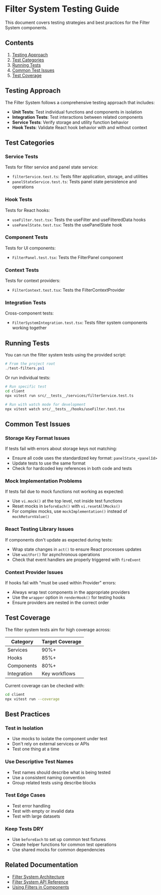 # Filter System Testing Guide

This document covers testing strategies and best practices for the Filter System components.

## Contents

1. [Testing Approach](#testing-approach)
2. [Test Categories](#test-categories)
3. [Running Tests](#running-tests)
4. [Common Test Issues](#common-test-issues)
5. [Test Coverage](#test-coverage)

## Testing Approach

The Filter System follows a comprehensive testing approach that includes:

- **Unit Tests**: Test individual functions and components in isolation
- **Integration Tests**: Test interactions between related components
- **Service Tests**: Verify storage and utility function behavior
- **Hook Tests**: Validate React hook behavior with and without context

## Test Categories

### Service Tests

Tests for filter service and panel state service:

- `filterService.test.ts`: Tests filter application, storage, and utilities
- `panelStateService.test.ts`: Tests panel state persistence and operations

### Hook Tests

Tests for React hooks:

- `useFilter.test.tsx`: Tests the useFilter and useFilteredData hooks
- `usePanelState.test.tsx`: Tests the usePanelState hook

### Component Tests

Tests for UI components:

- `FilterPanel.test.tsx`: Tests the FilterPanel component

### Context Tests 

Tests for context providers:

- `FilterContext.test.tsx`: Tests the FilterContextProvider

### Integration Tests

Cross-component tests:

- `FilterSystemIntegration.test.tsx`: Tests filter system components working together

## Running Tests

You can run the filter system tests using the provided script:

```powershell
# From the project root
./test-filters.ps1
```

Or run individual tests:

```bash
# Run specific test
cd client
npx vitest run src/__tests__/services/filterService.test.ts

# Run with watch mode for development
npx vitest watch src/__tests__/hooks/useFilter.test.tsx
```

## Common Test Issues

### Storage Key Format Issues

If tests fail with errors about storage keys not matching:

- Ensure all code uses the standardized key format: `panelState_<panelId>`
- Update tests to use the same format
- Check for hardcoded key references in both code and tests

### Mock Implementation Problems

If tests fail due to mock functions not working as expected:

- Use `vi.mock()` at the top level, not inside test functions
- Reset mocks in `beforeEach()` with `vi.resetAllMocks()`
- For complex mocks, use `mockImplementation()` instead of `mockReturnValue()`

### React Testing Library Issues

If components don't update as expected during tests:

- Wrap state changes in `act()` to ensure React processes updates
- Use `waitFor()` for asynchronous operations
- Check that event handlers are properly triggered with `fireEvent`

### Context Provider Issues

If hooks fail with "must be used within Provider" errors:

- Always wrap test components in the appropriate providers
- Use the `wrapper` option in `renderHook()` for testing hooks
- Ensure providers are nested in the correct order

## Test Coverage

The filter system tests aim for high coverage across:

| Category | Target Coverage |
|----------|----------------|
| Services | 90%+ |
| Hooks | 85%+ |
| Components | 80%+ |
| Integration | Key workflows |

Current coverage can be checked with:

```bash
cd client
npx vitest run --coverage
```

## Best Practices

### Test in Isolation

- Use mocks to isolate the component under test
- Don't rely on external services or APIs
- Test one thing at a time

### Use Descriptive Test Names

- Test names should describe what is being tested
- Use a consistent naming convention
- Group related tests using describe blocks

### Test Edge Cases

- Test error handling
- Test with empty or invalid data
- Test with large datasets

### Keep Tests DRY

- Use `beforeEach` to set up common test fixtures
- Create helper functions for common test operations
- Use shared mocks for common dependencies

## Related Documentation

- [Filter System Architecture](./architecture.md)
- [Filter System API Reference](../api/filter-system.md)
- [Using Filters in Components](../guides/using-filters.md) 